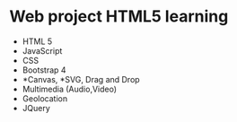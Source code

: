 # Web project HTML5 learning
  - HTML 5 
  - JavaScript
  - CSS
  - Bootstrap 4
  - *Canvas, *SVG, Drag and Drop
  - Multimedia (Audio,Video)
  - Geolocation
  - JQuery
